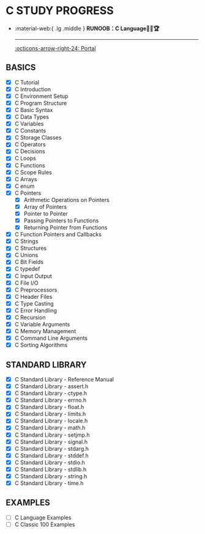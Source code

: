 # C STUDY PROGRESS

<div class="grid cards" markdown>

-   :material-web:{ .lg .middle } __RUNOOB：C Language🎯✅🏆__

    ---

    [:octicons-arrow-right-24: <a href="https://www.runoob.com/cprogramming/c-tutorial.html" target="_blank"> Portal </a>](#)

</div>

## BASICS
- [x] C Tutorial
- [x] C Introduction
- [x] C Environment Setup
- [x] C Program Structure
- [x] C Basic Syntax
- [x] C Data Types
- [x] C Variables
- [x] C Constants
- [x] C Storage Classes
- [x] C Operators
- [x] C Decisions
- [x] C Loops
- [x] C Functions
- [x] C Scope Rules
- [x] C Arrays
- [x] C enum
- [x] C Pointers
  - [x] Arithmetic Operations on Pointers
  - [x] Array of Pointers
  - [x] Pointer to Pointer
  - [x] Passing Pointers to Functions
  - [x] Returning Pointer from Functions
- [x] C Function Pointers and Callbacks
- [x] C Strings
- [x] C Structures
- [x] C Unions
- [x] C Bit Fields
- [x] C typedef
- [x] C Input Output
- [x] C File I/O
- [x] C Preprocessors
- [x] C Header Files
- [x] C Type Casting
- [x] C Error Handling
- [x] C Recursion
- [x] C Variable Arguments
- [x] C Memory Management
- [x] C Command Line Arguments
- [x] C Sorting Algorithms

## STANDARD LIBRARY
- [x] C Standard Library - Reference Manual
- [x] C Standard Library - assert.h
- [x] C Standard Library - ctype.h
- [x] C Standard Library - errno.h
- [x] C Standard Library - float.h
- [x] C Standard Library - limits.h
- [x] C Standard Library - locale.h
- [x] C Standard Library - math.h
- [x] C Standard Library - setjmp.h
- [x] C Standard Library - signal.h
- [x] C Standard Library - stdarg.h
- [x] C Standard Library - stddef.h
- [x] C Standard Library - stdio.h
- [x] C Standard Library - stdlib.h
- [x] C Standard Library - string.h
- [x] C Standard Library - time.h

## EXAMPLES
- [ ] C Language Examples
- [ ] C Classic 100 Examples